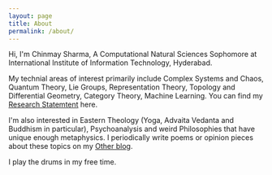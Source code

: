 ```yaml
---
layout: page
title: About
permalink: /about/
---
```

Hi, I'm Chinmay Sharma, A Computational Natural Sciences Sophomore at International Institute of Information Technology, Hyderabad.

My technial areas of interest primarily include Complex Systems and Chaos, Quantum Theory, Lie Groups, Representation Theory, Topology and Differential Geometry, Category Theory, Machine Learning.
You can find my <a href="/Research_Statement.pdf">Research Statemtent</a> here. 

I'm also interested in Eastern Theology (Yoga, Advaita Vedanta and Buddhism in particular), Psychoanalysis and weird Philosophies that have unique enough metaphysics. I periodically write poems or opinion pieces about these topics on my <a href="//toomanycents.blogspot.com">Other blog</a>.

I play the drums in my free time. 
